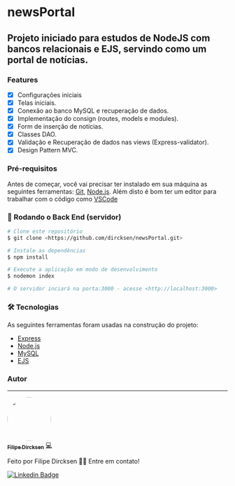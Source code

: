 # newsPortal

## Projeto iniciado para estudos de NodeJS com bancos relacionais e EJS, servindo como um portal de notícias.


### Features

- [x] Configurações iniciais
- [x] Telas iniciais.
- [x] Conexão ao banco MySQL e recuperação de dados.
- [x] Implementação do consign (routes, models e modules).
- [x] Form de inserção de notícias.
- [x] Classes DAO.
- [x] Validação e Recuperação de dados nas views (Express-validator).
- [x] Design Pattern MVC.
<!-- - [x] Autenticação de Login.
- [x] Crud Inicial (Projetos e Tarefas)
- [ ] FireBase Authentication -->


### Pré-requisitos

Antes de começar, você vai precisar ter instalado em sua máquina as seguintes ferramentas:
[Git](https://git-scm.com), [Node.js](https://nodejs.org/en/). 
Além disto é bom ter um editor para trabalhar com o código como [VSCode](https://code.visualstudio.com/)

<!-- Na pasta collection, temos um JSON que você pode importar no INSOMNIA para testar as requisições.

Para utilizar a funcionalidade de resetar senha é necessário cadastrar um serviço de SMTP para envio do email,
nesta versão é utilizado o [MailTrap](https://mailtrap.io/). Para configurar o mailtrap use suas credências no arquivo
de configuração (src\config\mail.json). -->

### 🎲 Rodando o Back End (servidor)

```bash
# Clone este repositório
$ git clone <https://github.com/dircksen/newsPortal.git>

# Instale as dependências
$ npm install

# Execute a aplicação em modo de desenvolvimento
$ nodemon index

# O servidor inciará na porta:3000 - acesse <http://localhost:3000>
```

### 🛠 Tecnologias

As seguintes ferramentas foram usadas na construção do projeto:

- [Express](https://expressjs.com/)
- [Node.js](https://nodejs.org/en/)
- [MySQL](https://www.mysql.com/)
- [EJS](https://ejs.co/)

### Autor
---

<a href="https://github.com/dircksen">
 <img style="border-radius: 50%;" src="https://avatars.githubusercontent.com/u/33484438?v=4" width="100px;" alt=""/>
 <br />
 <sub><b>Filipe Dircksen</b></sub></a> <a href="https://github.com/dircksen" title="GitHub">💻</a>


Feito por Filipe Dircksen 👋🏽 Entre em contato!

[![Linkedin Badge](https://img.shields.io/badge/-Filipe-blue?style=flat-square&logo=Linkedin&logoColor=white&link=https://www.linkedin.com/in/filipe-dircksen/)](https://www.linkedin.com/in/filipe-dircksen/) 